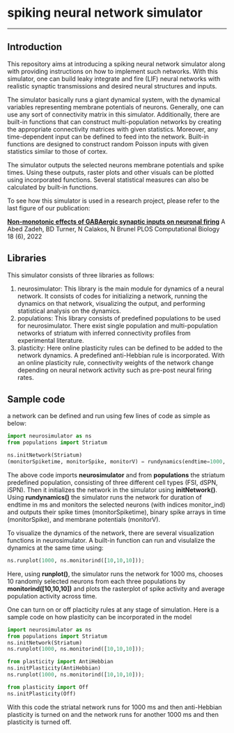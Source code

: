 # spiking neural network simulator
---

## Introduction

This repository aims at introducing a spiking neural network simulator along with providing instructions on how to implement such networks.  With this simulator, one can build leaky integrate and fire (LIF) neural networks with realistic synaptic transmissions and desired neural structures and inputs. 

The simulator basically runs a giant dynamical system, with the dynamical variables representing membrane potentials of neurons. 
Generally, one can use any sort of connectivity matrix in this simulator. Additionally, there are built-in functions that can construct multi-population networks by creating the appropriate connectivity matrices with given statistics. Moreover, any time-dependent input can be defined to feed into the network. Built-in functions are designed to construct random Poisson inputs with given statistics similar to those of cortex.

The simulator outputs the selected neurons membrane potentials and spike times. Using these outputs, raster plots and other visuals can be plotted using incorporated functions. Several statistical measures can also be calculated by built-in functions.

To see how this simulator is used in a research project, please refer to the last figure of our publication:

[**Non-monotonic effects of GABAergic synaptic inputs on neuronal firing**](https://journals.plos.org/ploscompbiol/article?id=10.1371/journal.pcbi.1010226)
A Abed Zadeh, BD Turner, N Calakos, N Brunel
PLOS Computational Biology 18 (6), 2022

## Libraries

This simulator consists of three libraries as follows:

1. neurosimulator: This library is the main module for dynamics of a neural network. It consists of codes for initializing a network, running the dynamics on that network, visualizing the output, and performing statistical analysis on the dynamics.
2. populations: This library consists of predefined populations to be used for neurosimulator. There exist single population and multi-population networks of striatum with inferred connectivity profiles from experimental literature.
3. plasticity: Here online plasticity rules can be defined to be added to the network dynamics. A predefined anti-Hebbian rule is incorporated. With an online plasticity rule, connectivity weights of the network change depending on neural network activity such as pre-post neural firing rates.

## Sample code

a network can be defined and run using few lines of code as simple as below:
```python
import neurosimulator as ns
from populations import Striatum

ns.initNetwork(Striatum)
(monitorSpiketime, monitorSpike, monitorV) = rundynamics(endtime=1000, monitor_ind=[0,1,2,3])
```
The above code imports **neurosimulator** and from **populations** the striatum predefined population, consisting of three different cell types (FSI, dSPN, iSPN). Then it initializes the network in the simulator using **initNetwork()**. Using **rundynamics()** the simulator runs the network for duration of endtime in ms and monitors the selected neurons (with indices monitor_ind) and outputs their spike times (monitorSpiketime), binary spike arrays in time (monitorSpike), and membrane potentials (monitorV).

To visualize the dynamics of the network, there are several visualization functions in neurosimulator. A built-in function can run and visulalize the dynamics at the same time using:
```python
ns.runplot(1000, ns.monitorind([10,10,10]));
```
Here, using **runplot()**, the simulator runs the network for 1000 ms, chooses 10 randomly selected neurons from each three populations by **monitorind([10,10,10])** and plots the rasterplot of spike activity and average population activity across time. 

One can turn on or off placticity rules at any stage of simulation. Here is a sample code on how plasticity can be incorporated in the model
```python
import neurosimulator as ns
from populations import Striatum
ns.initNetwork(Striatum)
ns.runplot(1000, ns.monitorind([10,10,10]));

from plasticity import AntiHebbian
ns.initPlasticity(AntiHebbian)
ns.runplot(1000, ns.monitorind([10,10,10]));

from plasticity import Off
ns.initPlasticity(Off)
```
With this code the striatal network runs for 1000 ms and then anti-Hebbian plasticity is turned on and the network runs for another 1000 ms and then plasticity is turned off. 



